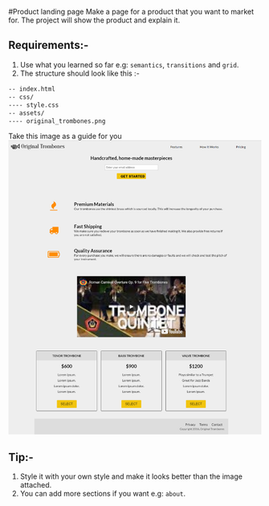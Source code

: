 #Product landing page
Make a page for a product that you want to market for. The project will show the product and explain it.  

## Requirements:-
1. Use what you learned so far e.g: `semantics`, `transitions` and `grid`.
2. The structure should look like this :-
```
-- index.html
-- css/
---- style.css
-- assets/
---- original_trombones.png
```
Take this image as a guide for you ![final result](product-landing-page.png)

## Tip:-
1. Style it with your own style and make it looks better than the image attached.
2. You can add more sections if you want e.g: `about`.
